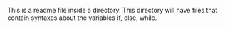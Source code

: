 This is a readme file inside a directory. This directory will have files that contain syntaxes about the variables if, else, while.
